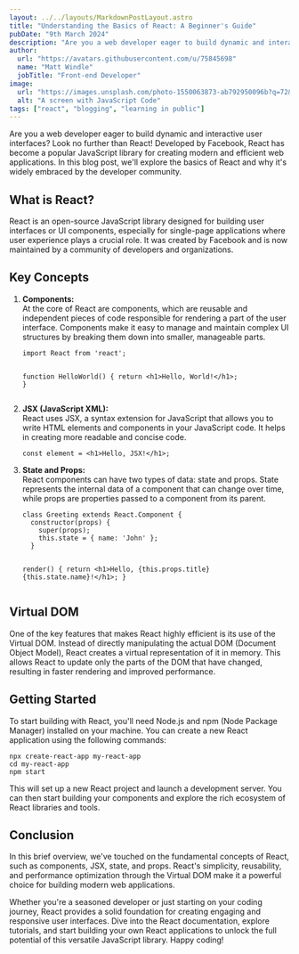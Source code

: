 ```yaml
---
layout: ../../layouts/MarkdownPostLayout.astro
title: "Understanding the Basics of React: A Beginner's Guide"
pubDate: "9th March 2024"
description: "Are you a web developer eager to build dynamic and interactive user interfaces? Look no further than React! Developed by Facebook, React has become a popular JavaScript library for creating modern and efficient web applications."
author:
  url: "https://avatars.githubusercontent.com/u/75845698"
  name: "Matt Windle"
  jobTitle: "Front-end Developer"
image:
  url: "https://images.unsplash.com/photo-1550063873-ab792950096b?q=72&w=1024"
  alt: "A screen with JavaScript Code"
tags: ["react", "blogging", "learning in public"]
---
```


<p class="text-lg mb-4">Are you a web developer eager to build dynamic and interactive user interfaces? Look no further than React! Developed by Facebook, React has become a popular JavaScript library for creating modern and efficient web applications. In this blog post, we'll explore the basics of React and why it's widely embraced by the developer community.</p>

<h2 class="text-2xl mb-2 font-medium">What is React?</h2>

<p class="text-lg mb-4">React is an open-source JavaScript library designed for building user interfaces or UI components, especially for single-page applications where user experience plays a crucial role. It was created by Facebook and is now maintained by a community of developers and organizations.</p>

<h2 class="text-2xl mb-2 font-medium">Key Concepts</h2>

<ol class="list-decimal pl-6 text-lg mb-6">
  <li class="mb-4"><strong class="font-bold">Components:</strong><br>
      At the core of React are components, which are reusable and independent pieces of code responsible for rendering a part of the user interface. Components make it easy to manage and maintain complex UI structures by breaking them down into smaller, manageable parts.
    <pre class="bg-slate-800 text-slate-200 p-4 rounded text-sm my-4"><code class="language-jsx">import React from 'react';

function HelloWorld() {
return &lt;h1&gt;Hello, World!&lt;/h1&gt;;
}</code></pre>

  </li>

  <li class="mb-4"><strong class="font-bold">JSX (JavaScript XML):</strong><br>
      React uses JSX, a syntax extension for JavaScript that allows you to write HTML elements and components in your JavaScript code. It helps in creating more readable and concise code.
    <pre class="bg-slate-800 text-slate-200 p-4 rounded text-sm my-4"><code class="language-jsx">const element = &lt;h1&gt;Hello, JSX!&lt;/h1&gt;;</code></pre>
  </li>

  <li class="mb-4"><strong class="font-bold">State and Props:</strong><br>
      React components can have two types of data: state and props. State represents the internal data of a component that can change over time, while props are properties passed to a component from its parent.
    <pre class="bg-slate-800 text-slate-200 p-4 rounded text-sm my-4"><code class="language-jsx">class Greeting extends React.Component {
  constructor(props) {
    super(props);
    this.state = { name: 'John' };
  }

render() {
return &lt;h1&gt;Hello, {this.props.title} {this.state.name}!&lt;/h1&gt;;
}</code></pre>

  </li>
</ol>

<h2 class="text-2xl mb-2 font-medium">Virtual DOM</h2>

<p class="text-lg mb-4">One of the key features that makes React highly efficient is its use of the Virtual DOM. Instead of directly manipulating the actual DOM (Document Object Model), React creates a virtual representation of it in memory. This allows React to update only the parts of the DOM that have changed, resulting in faster rendering and improved performance.</p>

<h2 class="text-2xl mb-2 font-medium">Getting Started</h2>

<p class="text-lg mb-4">To start building with React, you'll need Node.js and npm (Node Package Manager) installed on your machine. You can create a new React application using the following commands:</p>

<pre class="bg-slate-800 text-slate-200 p-4 rounded text-sm my-4"><code class="language-bash">npx create-react-app my-react-app
cd my-react-app
npm start</code></pre>

<p class="mb-4">This will set up a new React project and launch a development server. You can then start building your components and explore the rich ecosystem of React libraries and tools.</p>

<h2 class="text-2xl mb-2 font-medium">Conclusion</h2>

<p class="text-lg mb-4">In this brief overview, we've touched on the fundamental concepts of React, such as components, JSX, state, and props. React's simplicity, reusability, and performance optimization through the Virtual DOM make it a powerful choice for building modern web applications.</p>

<p class="text-lg mb-4">Whether you're a seasoned developer or just starting on your coding journey, React provides a solid foundation for creating engaging and responsive user interfaces. Dive into the React documentation, explore tutorials, and start building your own React applications to unlock the full potential of this versatile JavaScript library. Happy coding!</p>
